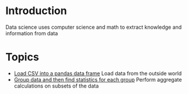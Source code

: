 # Introduction

Data science uses computer science and math to extract knowledge and information from data

# Topics

 - [Load CSV into a pandas data frame](/data_science/load_csv.py) Load data from the outside world
 - [Group data and then find statistics for each group](/data_science/stats_by_group.py) Perform aggregate calculations on subsets of the data